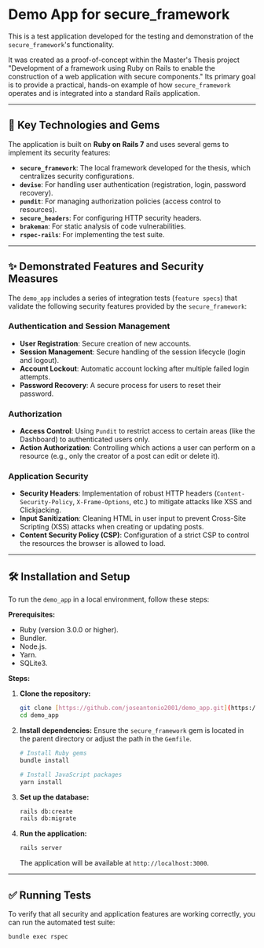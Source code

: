 # Demo App for secure_framework

This is a test application developed for the testing and demonstration of the `secure_framework`'s functionality.

It was created as a proof-of-concept within the Master's Thesis project "Development of a framework using Ruby on Rails to enable the construction of a web application with secure components." Its primary goal is to provide a practical, hands-on example of how `secure_framework` operates and is integrated into a standard Rails application.

---

## 🚀 Key Technologies and Gems

The application is built on **Ruby on Rails 7** and uses several gems to implement its security features:

* **`secure_framework`**: The local framework developed for the thesis, which centralizes security configurations.
* **`devise`**: For handling user authentication (registration, login, password recovery).
* **`pundit`**: For managing authorization policies (access control to resources).
* **`secure_headers`**: For configuring HTTP security headers.
* **`brakeman`**: For static analysis of code vulnerabilities.
* **`rspec-rails`**: For implementing the test suite.

---

## ✨ Demonstrated Features and Security Measures

The `demo_app` includes a series of integration tests (`feature specs`) that validate the following security features provided by the `secure_framework`:

### Authentication and Session Management
* **User Registration**: Secure creation of new accounts.
* **Session Management**: Secure handling of the session lifecycle (login and logout).
* **Account Lockout**: Automatic account locking after multiple failed login attempts.
* **Password Recovery**: A secure process for users to reset their password.

### Authorization
* **Access Control**: Using `Pundit` to restrict access to certain areas (like the Dashboard) to authenticated users only.
* **Action Authorization**: Controlling which actions a user can perform on a resource (e.g., only the creator of a post can edit or delete it).

### Application Security
* **Security Headers**: Implementation of robust HTTP headers (`Content-Security-Policy`, `X-Frame-Options`, etc.) to mitigate attacks like XSS and Clickjacking.
* **Input Sanitization**: Cleaning HTML in user input to prevent Cross-Site Scripting (XSS) attacks when creating or updating posts.
* **Content Security Policy (CSP)**: Configuration of a strict CSP to control the resources the browser is allowed to load.

---

## 🛠️ Installation and Setup

To run the `demo_app` in a local environment, follow these steps:

**Prerequisites:**
* Ruby (version 3.0.0 or higher).
* Bundler.
* Node.js.
* Yarn.
* SQLite3.

**Steps:**

1.  **Clone the repository:**
    ```bash
    git clone [https://github.com/joseantonio2001/demo_app.git](https://github.com/joseantonio2001/demo_app.git)
    cd demo_app
    ```

2.  **Install dependencies:**
    Ensure the `secure_framework` gem is located in the parent directory or adjust the path in the `Gemfile`.
    ```bash
    # Install Ruby gems
    bundle install

    # Install JavaScript packages
    yarn install
    ```

3.  **Set up the database:**
    ```bash
    rails db:create
    rails db:migrate
    ```

4.  **Run the application:**
    ```bash
    rails server
    ```
    The application will be available at `http://localhost:3000`.

---

## ✅ Running Tests

To verify that all security and application features are working correctly, you can run the automated test suite:

```bash
bundle exec rspec